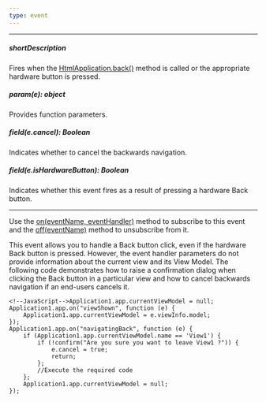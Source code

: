 ```yaml
---
type: event
---
```

---
##### shortDescription
Fires when the [HtmlApplication.back()](/api-reference/40%20SPA%20Framework/HtmlApplication/3%20Methods/back().md '/Documentation/ApiReference/SPA_Framework/HtmlApplication/Methods/#back') method is called or the appropriate hardware button is pressed.

##### param(e): object
Provides function parameters.

##### field(e.cancel): Boolean
Indicates whether to cancel the backwards navigation.

##### field(e.isHardwareButton): Boolean
Indicates whether this event fires as a result of pressing a hardware Back button.

---
Use the [on(eventName, eventHandler)](/api-reference/10%20UI%20Widgets/EventsMixin/3%20Methods/on(eventName_eventHandler).md '/Documentation/ApiReference/SPA_Framework/ViewCache/Methods/#oneventName_eventHandler') method to subscribe to this event and the [off(eventName)](/api-reference/10%20UI%20Widgets/EventsMixin/3%20Methods/off(eventName).md '/Documentation/ApiReference/SPA_Framework/ViewCache/Methods/#offeventName') method to unsubscribe from it.

This event allows you to handle a Back button click, even if the hardware Back button is pressed. However, the event handler parameters do not provide information about the current view and its View Model. The following code demonstrates how to raise a confirmation dialog when clicking the Back button in a particular view and how to cancel backwards navigation if an end-users cancels it.

	<!--JavaScript-->Application1.app.currentViewModel = null;
	Application1.app.on("viewShown", function (e) {
		Application1.app.currentViewModel = e.viewInfo.model;
	});
	Application1.app.on("navigatingBack", function (e) {
		if (Application1.app.currentViewModel.name == 'View1') {
			if (!confirm("Are you sure you want to leave View1 ?")) {
				e.cancel = true;
				return;
			};
			//Execute the required code
		};
		Application1.app.currentViewModel = null;
	});